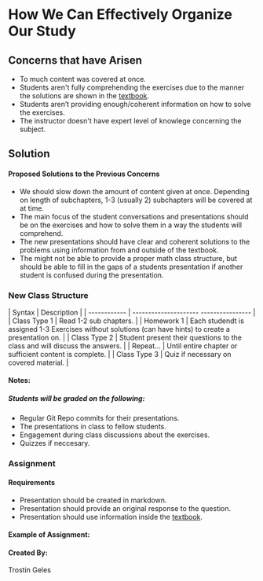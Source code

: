 # How We Can Effectively Organize Our Study
## Concerns that have Arisen
- To much content was covered at once.
- Students aren't fully comprehending the exercises due to the manner the solutions are shown in the [textbook](https://discrete.openmathbooks.org/dmoi3.html).
- Students aren’t providing enough/coherent information on how to solve the exercises.
- The instructor doesn't have expert level of knowlege concerning the subject.
## Solution
#### Proposed Solutions to the Previous Concerns
- We should slow down the amount of content given at once. Depending on length of subchapters, 1-3 (usually 2) subchapters will be covered at at time.
- The main focus of the student conversations and presentations should be on the exercises and how to solve them in a way the students will comprehend.
- The new presentations should have clear and coherent solutions to the problems using information from and outside of the textbook.
- The might not be able to provide a proper math class structure, but should be able to fill in the gaps of a students presentation if another student is confused during the presentation.
### New Class Structure
| Syntax       | Description                             |
| ------------ | --------------------- ----------------  |
| Class Type 1 | Read 1-2 sub chapters.                  |
| Homework 1   | Each studendt is assigned 1-3 Exercises without solutions (can have hints) to create a presentation on. |
| Class Type 2 | Student present their questions to the class and will discuss the answers. |
| Repeat...    | Until entire chapter or sufficient content is complete. |
| Class Type 3 | Quiz if necessary on covered material. |
#### Notes:
##### Students will be graded on the following:
- Regular Git Repo commits for their presentations.
- The presentations in class to fellow students.
- Engagement during class discussions about the exercises.
- Quizzes if neccesary.
### Assignment
#### Requirements
- Presentation should be created in markdown.
- Presentation should provide an original response to the question.
- Presentation should use information inside the [textbook](https://discrete.openmathbooks.org/dmoi3.html).
#### Example of Assignment:

#### Created By:
Trostin Geles